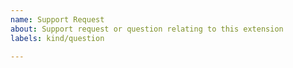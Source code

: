 ```yaml
---
name: Support Request
about: Support request or question relating to this extension
labels: kind/question

---
```


<!--
STOP -- PLEASE READ!

GitHub is not the right place for support requests.

If you're looking for help, please post your question on the [Gardener Slack](https://gardener-cloud.slack.com/) (join the workspace [here](https://gardener.cloud/community/community-bio/)) or join our [bi-weekly meetings](https://gardener.cloud/community/).
-->
